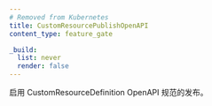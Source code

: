 ```yaml
---
# Removed from Kubernetes
title: CustomResourcePublishOpenAPI
content_type: feature_gate

_build:
  list: never
  render: false
---
```

<!--
Enables publishing of CRD OpenAPI specs.
-->
启用 CustomResourceDefinition OpenAPI 规范的发布。
